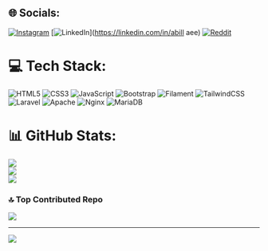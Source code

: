 
## 🌐 Socials:
[![Instagram](https://img.shields.io/badge/Instagram-%23E4405F.svg?logo=Instagram&logoColor=white)](https://instagram.com/abillaee ) [![LinkedIn](https://img.shields.io/badge/LinkedIn-%230077B5.svg?logo=linkedin&logoColor=white)](https://linkedin.com/in/abill aee) [![Reddit](https://img.shields.io/badge/Reddit-%23FF4500.svg?logo=Reddit&logoColor=white)](https://reddit.com/user/Topi-Miring) 

# 💻 Tech Stack:
![HTML5](https://img.shields.io/badge/html5-%23E34F26.svg?style=for-the-badge&logo=html5&logoColor=white) ![CSS3](https://img.shields.io/badge/css3-%231572B6.svg?style=for-the-badge&logo=css3&logoColor=white) ![JavaScript](https://img.shields.io/badge/javascript-%23323330.svg?style=for-the-badge&logo=javascript&logoColor=%23F7DF1E) ![Bootstrap](https://img.shields.io/badge/bootstrap-%238511FA.svg?style=for-the-badge&logo=bootstrap&logoColor=white) ![Filament](https://img.shields.io/badge/Filament-FFAA00?style=for-the-badge&logoColor=%23000000) ![TailwindCSS](https://img.shields.io/badge/tailwindcss-%2338B2AC.svg?style=for-the-badge&logo=tailwind-css&logoColor=white) ![Laravel](https://img.shields.io/badge/laravel-%23FF2D20.svg?style=for-the-badge&logo=laravel&logoColor=white) ![Apache](https://img.shields.io/badge/apache-%23D42029.svg?style=for-the-badge&logo=apache&logoColor=white) ![Nginx](https://img.shields.io/badge/nginx-%23009639.svg?style=for-the-badge&logo=nginx&logoColor=white) ![MariaDB](https://img.shields.io/badge/MariaDB-003545?style=for-the-badge&logo=mariadb&logoColor=white)
# 📊 GitHub Stats:
![](https://github-readme-stats.vercel.app/api?username=abillaee&theme=dark&hide_border=false&include_all_commits=false&count_private=false)<br/>
![](https://nirzak-streak-stats.vercel.app/?user=abillaee&theme=dark&hide_border=false)<br/>
![](https://github-readme-stats.vercel.app/api/top-langs/?username=abillaee&theme=dark&hide_border=false&include_all_commits=false&count_private=false&layout=compact)

### 🔝 Top Contributed Repo
![](https://github-contributor-stats.vercel.app/api?username=abillaee&limit=5&theme=dark&combine_all_yearly_contributions=true)

---
[![](https://visitcount.itsvg.in/api?id=abillaee&icon=0&color=0)](https://visitcount.itsvg.in)

<!-- Proudly created with GPRM ( https://gprm.itsvg.in ) -->